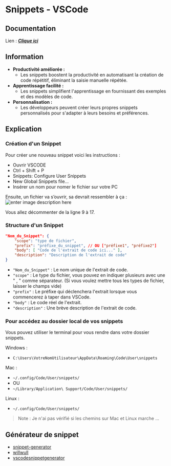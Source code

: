 # Snippets - VSCode


##  Documentation

Lien : [***Clique ici***](https://code.visualstudio.com/docs/editor/userdefinedsnippets)

## Information 

 - **Productivité améliorée :**
	 - Les snippets boostent la productivité en automatisant la création de code répétitif, éliminant la saisie manuelle répétée.
 - **Apprentissage facilité :**
   - Les snippets simplifient l'apprentissage en fournissant des exemples et des modèles de code.
 - **Personnalisation :**
   - Les développeurs peuvent créer leurs propres snippets personnalisés pour s'adapter à leurs besoins et préférences.

## Explication 

### Création d'un Snippet 
Pour créer une nouveau snippet voici les instructions : 

- Ouvrir VSCODE
- Ctrl + Shift + P
- Snippets: Configure User Snippets
-  New Global Snippets file...
- Insérer un nom pour nomer le fichier sur votre PC

Ensuite, un fichier va s’ouvrir, sa devrait ressembler à ça :
![enter image description here](https://i.ibb.co/rM2Fgm0/snippets.png)

Vous allez décommenter de la ligne 9 à 17.

###  Structure d'un Snippet

```json
"Nom_du_Snippet": { 
	"scope": "type de fichier", 
	"prefix": "préfixe_du_snippet", // OU ["préfixe1", "préfixe2"]
	"body": [ "Code de l'extrait de code ici..." ],
	"description": "Description de l'extrait de code" 
}
 ```

-   `"Nom_du_Snippet"` : Le nom unique de l'extrait de code.
-   `"scope"` : Le type du fichier, vous pouvez en indiquer plusieurs avec une "  , " comme séparateur. (Si vous voulez mettre tous les types de fichier, laisser le champs vide)
-   `"prefix"` : Le préfixe qui déclenchera l'extrait lorsque vous commencerez à taper dans VSCode.
-   `"body"` : Le code réel de l'extrait.
-   `"description"` : Une brève description de l'extrait de code.
 
 ### Pour accédez au dossier local de vos snippets

Vous pouvez utiliser le terminal pour vous rendre dans votre dossier snippets.

Windows : 
- ```C:\Users\VotreNomUtilisateur\AppData\Roaming\Code\User\snippets```

Mac : 
 - ``` ~/.config/Code/User/snippets/ ```
 - OU
 - ``` ~/Library/Application\ Support/Code/User/snippets/ ```

Linux : 

 - ``` ~/.config/Code/User/snippets/ ```

> Note : Je n'ai pas vérifié si les chemins sur Mac et Linux marche ...

 
##  Générateur de snippet

 - [snippet-generator](https://snippet-generator.app/)
 - [willwull](https://willwull.github.io/vscode-snippet-generator/)
 - [vscodesnippetgenerator](https://vscodesnippetgenerator.azurewebsites.net/)